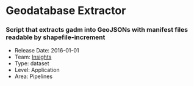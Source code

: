 # Geodatabase Extractor
### Script that extracts gadm into GeoJSONs with manifest files readable by shapefile-increment
* Release Date: 2016-01-01
* Team: [Insights](../teams/insights.md)
* Type: dataset
* Level: Application
* Area: Pipelines

